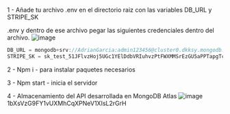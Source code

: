 1 - Añade tu archivo .env en el directorio raiz con las variables DB_URL y STRIPE_SK

.env y dentro de ese archivo pegar las siguientes credenciales dentro del archivo.
![image](https://drive.google.com/uc?export=view&id=1bO9qD0hJdjHfr_IEtlCTC7M1MTkGWrBl)

```objective-c 
DB_URL = mongodb+srv://AdrianGarcia:admin123456@cluster0.dkksy.mongodb.net/Test?retryWrites=true&w=majority
STRIPE_SK = sk_test_51JFlvzHoj5UGc1YElDdbVRIuhvzPtFWXMMSrEzGU5aPPTapgTc1WGNk1EqY4prqEePPgFHuoHHKhYxewiL305Qmd001WRGoXUa
```

2 - Npm i - para instalar paquetes necesarios

3 - Npm start - inicia el servidor

4 - Almacenamiento del API desarrollada en MongoDB Atlas
![image](https://drive.google.com/uc?export=view&id=1bXsVzG9FY1vUXMhCqXPNeV1XIsL2rGrH)
1bXsVzG9FY1vUXMhCqXPNeV1XIsL2rGrH
